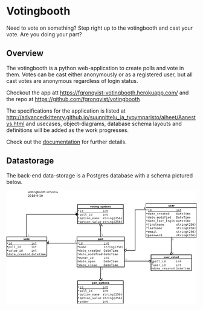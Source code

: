 # Votingbooth
Need to vote on something? Step right up to the votingbooth and cast your vote. Are you doing your part?

## Overview

The votingbooth is a python web-application to create polls and vote in them. Votes can be cast either anonymously or as a registered user, but all cast votes are anonymous regardless of login status.

Checkout the app att <https://fgronqvist-votingbooth.herokuapp.com/> and the repo at <https://github.com/fgronqvist/votingbooth>

The specifications for the application is listed at <http://advancedkittenry.github.io/suunnittelu_ja_tyoymparisto/aiheet/Aanestys.html> and usecases, object-diagrams, database schema layouts and definitions will be added as the work progresses.

Check out the [documentation](documentation) for further details.

## Datastorage

The back-end data-storage is a Postgres database with a schema pictured below.

![db diagram](documentation/Db_diagram.png)


